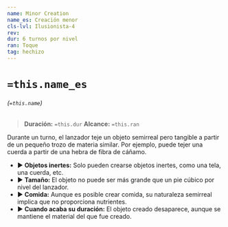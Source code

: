 ```yaml
---
name: Minor Creation
name_es: Creación menor
cls-lvl: Ilusionista-4
rev: 
dur: 6 turnos por nivel
ran: Toque
tag: hechizo
---
```

# `=this.name_es`
###### (`=this.name`)

>**Duración:** `=this.dur`
>**Alcance:** `=this.ran`

Durante un turno, el lanzador teje un objeto semirreal pero tangible a partir de un pequeño trozo de materia similar. Por ejemplo, puede tejer una cuerda a partir de una hebra de fibra de cáñamo. 
- ▶ **Objetos inertes:** Solo pueden crearse objetos inertes, como una tela, una cuerda, etc. 
- ▶ **Tamaño:** El objeto no puede ser más grande que un pie cúbico por nivel del lanzador. 
- ▶ **Comida:** Aunque es posible crear comida, su naturaleza semirreal implica que no proporciona nutrientes. 
- ▶ **Cuando acaba su duración:** El objeto creado desaparece, aunque se mantiene el material del que fue creado.